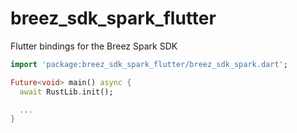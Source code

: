 # breez_sdk_spark_flutter

Flutter bindings for the Breez Spark SDK

```dart
import 'package:breez_sdk_spark_flutter/breez_sdk_spark.dart';

Future<void> main() async {
  await RustLib.init();

  ...
}
```